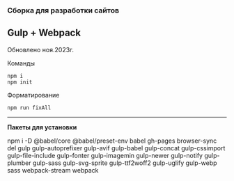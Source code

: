 ### Сборка для разработки сайтов
## Gulp + Webpack
Обновлено ноя.2023г.

Команды

```
npm i
npm init

```

Форматирование

`npm run fixAll`

---

**Пакеты для установки**

npm i -D @babel/core @babel/preset-env babel gh-pages browser-sync del gulp gulp-autoprefixer gulp-avif gulp-babel gulp-concat gulp-cssimport gulp-file-include gulp-fonter gulp-imagemin gulp-newer gulp-notify gulp-plumber gulp-sass gulp-svg-sprite gulp-ttf2woff2 gulp-uglify gulp-webp sass webpack-stream webpack